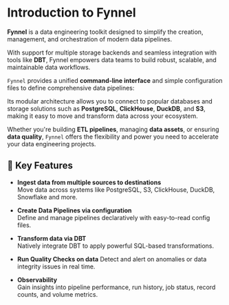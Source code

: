 # Introduction to Fynnel

**Fynnel** is a data engineering toolkit designed to simplify the creation, management, and orchestration of modern data pipelines.

With support for multiple storage backends and seamless integration with tools like **DBT**, Fynnel empowers data teams to build robust, scalable, and maintainable data workflows.

`Fynnel` provides a unified **command-line interface** and simple configuration files to define comprehensive data pipelines:

Its modular architecture allows you to connect to popular databases and storage solutions such as **PostgreSQL**, **ClickHouse**, **DuckDB**, and **S3**, making it easy to move and transform data across your ecosystem.

Whether you're building **ETL pipelines**, managing **data assets**, or ensuring **data quality**, `Fynnel` offers the flexibility and power you need to accelerate your data engineering projects.

## 🔧 Key Features

- **Ingest data from multiple sources to destinations**  
  Move data across systems like PostgreSQL, S3, ClickHouse, DuckDB, Snowflake and more.

- **Create Data Pipelines via configuration**  
  Define and manage pipelines declaratively with easy-to-read config files.

- **Transform data via DBT**  
  Natively integrate DBT to apply powerful SQL-based transformations.
  
- **Run Quality Checks on data** 
  Detect and alert on anomalies or data integrity issues in real time.

- **Observability**  
  Gain insights into pipeline performance, run history, job status, record counts, and volume metrics.
